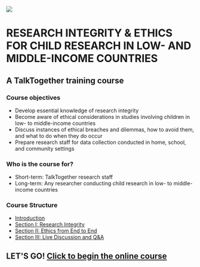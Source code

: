 <img src="https://talktogproject.github.io/teacherstudy/img/TT-OX-TPF.png" style="display: block; margin: auto;">

# RESEARCH INTEGRITY & ETHICS FOR CHILD RESEARCH IN LOW- AND MIDDLE-INCOME COUNTRIES
## A TalkTogether training course

### Course objectives

-	Develop essential knowledge of research integrity
- Become aware of ethical considerations in studies involving children in low- to middle-income countries
-	Discuss instances of ethical breaches and dilemmas, how to avoid them, and what to do when they do occur
-	Prepare research staff for data collection conducted in home, school, and community settings

### Who is the course for?

-	Short-term: TalkTogether research staff
-	Long-term: Any researcher conducting child research in low- to middle-income countries

### Course Structure

- [Introduction](intro.md)
- [Section I: Research Integrity](integrity.md)
- [Section II: Ethics from End to End](endto.md)
- [Section III: Live Discussion and Q&A](discussion.md)


## LET'S GO! [Click to begin the online course](intro.md)
